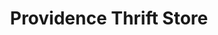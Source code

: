 ---
title: "Providence Thrift Store"
url: /fort-oglethorpe/providence-thrift-store/
shop: Gebrauchtwaren
---